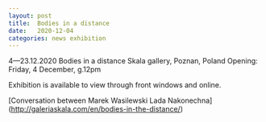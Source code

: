 ```yaml
---
layout: post
title:  Bodies in a distance
date:   2020-12-04
categories: news exhibition
---
```


4—23.12.2020
Bodies in a distance
Skala gallery, Poznan, Poland 
Opening: Friday, 4 December, g.12pm

Exhibition is available to view through front windows and online.

[Conversation between Marek Wasilewski Lada Nakonechna] (http://galeriaskala.com/en/bodies-in-the-distance/)